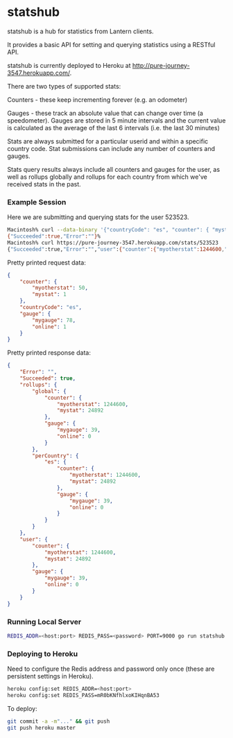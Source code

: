 statshub
========

statshub is a hub for statistics from Lantern clients.

It provides a basic API for setting and querying statistics using a RESTful API.

statshub is currently deployed to Heroku at http://pure-journey-3547.herokuapp.com/.

There are two types of supported stats:

Counters - these keep incrementing forever (e.g. an odometer)

Gauges - these track an absolute value that can change over time (a speedometer).  Gauges are stored in 5 minute intervals and the current value is calculated as the average of the last 6 intervals (i.e. the last 30 minutes)

Stats are always submitted for a particular userid and within a specific country code.  Stat submissions can include any number of counters and gauges.

Stats query results always include all counters and gauges for the user, as well as rollups globally and rollups for each country
from which we've received stats in the past.

### Example Session

Here we are submitting and querying stats for the user 523523.

```bash
Macintosh% curl --data-binary '{"countryCode": "es", "counter": { "mystat": 1, "myotherstat": 50 }, "gauge": {"mygauge": 78, "online": 1}}' "https://pure-journey-3547.herokuapp.com/stats/523523"
{"Succeeded":true,"Error":""}%
Macintosh% curl https://pure-journey-3547.herokuapp.com/stats/523523
{"Succeeded":true,"Error":"","user":{"counter":{"myotherstat":1244600,"mystat":24892},"gauge":{"mygauge":39,"online":0}},"rollups":{"global":{"counter":{"myotherstat":1244600,"mystat":24892},"gauge":{"mygauge":39,"online":0}},"perCountry":{"es":{"counter":{"myotherstat":1244600,"mystat":24892},"gauge":{"mygauge":39,"online":0}}}}}%
```

Pretty printed request data:

```json
{
    "counter": {
        "myotherstat": 50,
        "mystat": 1
    },
    "countryCode": "es",
    "gauge": {
        "mygauge": 78,
        "online": 1
    }
}
```

Pretty printed response data:

```json
{
    "Error": "",
    "Succeeded": true,
    "rollups": {
        "global": {
            "counter": {
                "myotherstat": 1244600,
                "mystat": 24892
            },
            "gauge": {
                "mygauge": 39,
                "online": 0
            }
        },
        "perCountry": {
            "es": {
                "counter": {
                    "myotherstat": 1244600,
                    "mystat": 24892
                },
                "gauge": {
                    "mygauge": 39,
                    "online": 0
                }
            }
        }
    },
    "user": {
        "counter": {
            "myotherstat": 1244600,
            "mystat": 24892
        },
        "gauge": {
            "mygauge": 39,
            "online": 0
        }
    }
}
```

### Running Local Server

```bash
REDIS_ADDR=<host:port> REDIS_PASS=<password> PORT=9000 go run statshub.go
```

### Deploying to Heroku

Need to configure the Redis address and password only once (these are persistent settings in Heroku).

```bash
heroku config:set REDIS_ADDR=<host:port>
heroku config:set REDIS_PASS=mR0bKNfhlxoKIHqnBA53
```

To deploy:

```bash
git commit -a -m"..." && git push
git push heroku master
```